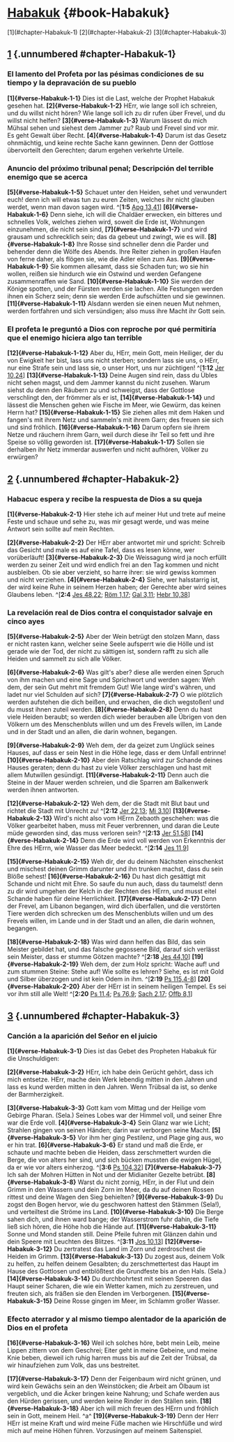 # [Habakuk](ch001.xhtml) {#book-Habakuk}

<div id="chapterlinks-Habakuk" class="chapterlinks">[1](#chapter-Habakuk-1) [2](#chapter-Habakuk-2) [3](#chapter-Habakuk-3) </div>

## [1](#book-Habakuk) {.unnumbered #chapter-Habakuk-1}
### El lamento del Profeta por las pésimas condiciones de su tiempo y la depravación de su pueblo
**[1]{#verse-Habakuk-1-1}** Dies ist die Last, welche der Prophet Habakuk gesehen hat. **[2]{#verse-Habakuk-1-2}** HErr, wie lange soll ich schreien, und du willst nicht hören? Wie lange soll ich zu dir rufen über Frevel, und du willst nicht helfen? **[3]{#verse-Habakuk-1-3}** Warum lässest du mich Mühsal sehen und siehest dem Jammer zu? Raub und Frevel sind vor mir. Es geht Gewalt über Recht. **[4]{#verse-Habakuk-1-4}** Darum ist das Gesetz ohnmächtig, und keine rechte Sache kann gewinnen. Denn der Gottlose übervorteilt den Gerechten; darum ergehen verkehrte Urteile. 

### Anuncio del próximo tribunal penal; Descripción del terrible enemigo que se acerca
**[5]{#verse-Habakuk-1-5}** Schauet unter den Heiden, sehet und verwundert euch! denn ich will etwas tun zu euren Zeiten, welches ihr nicht glauben werdet, wenn man davon sagen wird. ^[**1:5** [Apg 13,41](ch044.xhtml#verse-Apostelgeschichte-13-41)] **[6]{#verse-Habakuk-1-6}** Denn siehe, ich will die Chaldäer erwecken, ein bitteres und schnelles Volk, welches ziehen wird, soweit die Erde ist, Wohnungen einzunehmen, die nicht sein sind, **[7]{#verse-Habakuk-1-7}** und wird grausam und schrecklich sein; das da gebeut und zwingt, wie es will. **[8]{#verse-Habakuk-1-8}** Ihre Rosse sind schneller denn die Parder und behender denn die Wölfe des Abends. Ihre Reiter ziehen in großen Haufen von ferne daher, als flögen sie, wie die Adler eilen zum Aas. **[9]{#verse-Habakuk-1-9}** Sie kommen allesamt, dass sie Schaden tun; wo sie hin wollen, reißen sie hindurch wie ein Ostwind und werden Gefangene zusammenraffen wie Sand. **[10]{#verse-Habakuk-1-10}** Sie werden der Könige spotten, und der Fürsten werden sie lachen. Alle Festungen werden ihnen ein Scherz sein; denn sie werden Erde aufschütten und sie gewinnen. **[11]{#verse-Habakuk-1-11}** Alsdann werden sie einen neuen Mut nehmen, werden fortfahren und sich versündigen; also muss ihre Macht ihr Gott sein.


### El profeta le preguntó a Dios con reproche por qué permitiría que el enemigo hiciera algo tan terrible
**[12]{#verse-Habakuk-1-12}** Aber du, HErr, mein Gott, mein Heiliger, der du von Ewigkeit her bist, lass uns nicht sterben; sondern lass sie uns, o HErr, nur eine Strafe sein und lass sie, o unser Hort, uns nur züchtigen! ^[**1:12** [Jer 10,24](ch024.xhtml#verse-Jeremia-10-24)] **[13]{#verse-Habakuk-1-13}** Deine Augen sind rein, dass du Übles nicht sehen magst, und dem Jammer kannst du nicht zusehen. Warum siehst du denn den Räubern zu und schweigst, dass der Gottlose verschlingt den, der frömmer als er ist, **[14]{#verse-Habakuk-1-14}** und lässest die Menschen gehen wie Fische im Meer, wie Gewürm, das keinen Herrn hat? **[15]{#verse-Habakuk-1-15}** Sie ziehen alles mit dem Haken und fangen's mit ihrem Netz und sammeln's mit ihrem Garn; des freuen sie sich und sind fröhlich. **[16]{#verse-Habakuk-1-16}** Darum opfern sie ihrem Netze und räuchern ihrem Garn, weil durch diese ihr Teil so fett und ihre Speise so völlig geworden ist. **[17]{#verse-Habakuk-1-17}** Sollen sie derhalben ihr Netz immerdar auswerfen und nicht aufhören, Völker zu erwürgen?


## [2](#book-Habakuk) {.unnumbered #chapter-Habakuk-2}
### Habacuc espera y recibe la respuesta de Dios a su queja
**[1]{#verse-Habakuk-2-1}** Hier stehe ich auf meiner Hut und trete auf meine Feste und schaue und sehe zu, was mir gesagt werde, und was meine Antwort sein sollte auf mein Rechten. 

**[2]{#verse-Habakuk-2-2}** Der HErr aber antwortet mir und spricht: Schreib das Gesicht und male es auf eine Tafel, dass es lesen könne, wer vorüberläuft! **[3]{#verse-Habakuk-2-3}** Die Weissagung wird ja noch erfüllt werden zu seiner Zeit und wird endlich frei an den Tag kommen und nicht ausbleiben. Ob sie aber verzieht, so harre ihrer: sie wird gewiss kommen und nicht verziehen. **[4]{#verse-Habakuk-2-4}** Siehe, wer halsstarrig ist, der wird keine Ruhe in seinem Herzen haben; der Gerechte aber wird seines Glaubens leben. ^[**2:4** [Jes 48,22](ch023.xhtml#verse-Jesaja-48-22); [Röm 1,17](ch045.xhtml#verse-Römer-1-17); [Gal 3,11](ch048.xhtml#verse-Galater-3-11); [Hebr 10,38](ch058.xhtml#verse-Hebräer-10-38)] 


### La revelación real de Dios contra el conquistador salvaje en cinco ayes
**[5]{#verse-Habakuk-2-5}** Aber der Wein betrügt den stolzen Mann, dass er nicht rasten kann, welcher seine Seele aufsperrt wie die Hölle und ist gerade wie der Tod, der nicht zu sättigen ist, sondern rafft zu sich alle Heiden und sammelt zu sich alle Völker. 

**[6]{#verse-Habakuk-2-6}** Was gilt's aber? diese alle werden einen Spruch von ihm machen und eine Sage und Sprichwort und werden sagen: Weh dem, der sein Gut mehrt mit fremdem Gut! Wie lange wird's währen, und ladet nur viel Schulden auf sich? **[7]{#verse-Habakuk-2-7}** O wie plötzlich werden aufstehen die dich beißen, und erwachen, die dich wegstoßen! und du musst ihnen zuteil werden. **[8]{#verse-Habakuk-2-8}** Denn du hast viele Heiden beraubt; so werden dich wieder berauben alle Übrigen von den Völkern um des Menschenbluts willen und um des Frevels willen, im Lande und in der Stadt und an allen, die darin wohnen, begangen. 

**[9]{#verse-Habakuk-2-9}** Weh dem, der da geizet zum Unglück seines Hauses, auf dass er sein Nest in die Höhe lege, dass er dem Unfall entrinne! **[10]{#verse-Habakuk-2-10}** Aber dein Ratschlag wird zur Schande deines Hauses geraten; denn du hast zu viele Völker zerschlagen und hast mit allem Mutwillen gesündigt. **[11]{#verse-Habakuk-2-11}** Denn auch die Steine in der Mauer werden schreien, und die Sparren am Balkenwerk werden ihnen antworten. 

**[12]{#verse-Habakuk-2-12}** Weh dem, der die Stadt mit Blut baut und richtet die Stadt mit Unrecht zu! ^[**2:12** [Jer 22,13](ch024.xhtml#verse-Jeremia-22-13); [Mi 3,10](ch033.xhtml#verse-Micha-3-10)] **[13]{#verse-Habakuk-2-13}** Wird's nicht also vom HErrn Zebaoth geschehen: was die Völker gearbeitet haben, muss mit Feuer verbrennen, und daran die Leute müde geworden sind, das muss verloren sein? ^[**2:13** [Jer 51,58](ch024.xhtml#verse-Jeremia-51-58)] **[14]{#verse-Habakuk-2-14}** Denn die Erde wird voll werden von Erkenntnis der Ehre des HErrn, wie Wasser das Meer bedeckt. ^[**2:14** [Jes 11,9](ch023.xhtml#verse-Jesaja-11-9)] 
  

**[15]{#verse-Habakuk-2-15}** Weh dir, der du deinem Nächsten einschenkst und mischest deinen Grimm darunter und ihn trunken machst, dass du sein Blöße sehest! **[16]{#verse-Habakuk-2-16}** Du hast dich gesättigt mit Schande und nicht mit Ehre. So saufe du nun auch, dass du taumelst! denn zu dir wird umgehen der Kelch in der Rechten des HErrn, und musst eitel Schande haben für deine Herrlichkeit. **[17]{#verse-Habakuk-2-17}** Denn der Frevel, am Libanon begangen, wird dich überfallen, und die verstörten Tiere werden dich schrecken um des Menschenbluts willen und um des Frevels willen, im Lande und in der Stadt und an allen, die darin wohnen, begangen. 

**[18]{#verse-Habakuk-2-18}** Was wird dann helfen das Bild, das sein Meister gebildet hat, und das falsche gegossene Bild, darauf sich verlässt sein Meister, dass er stumme Götzen machte? ^[**2:18** [Jes 44,10](ch023.xhtml#verse-Jesaja-44-10)] **[19]{#verse-Habakuk-2-19}** Weh dem, der zum Holz spricht: Wache auf! und zum stummen Steine: Stehe auf! Wie sollte es lehren? Siehe, es ist mit Gold und Silber überzogen und ist kein Odem in ihm. ^[**2:19** [Ps 115,4-8](ch019.xhtml#verse-Psalm-115-4)] **[20]{#verse-Habakuk-2-20}** Aber der HErr ist in seinem heiligen Tempel. Es sei vor ihm still alle Welt! ^[**2:20** [Ps 11,4](ch019.xhtml#verse-Psalm-11-4); [Ps 76,9](ch019.xhtml#verse-Psalm-76-9); [Sach 2,17](ch038.xhtml#verse-Sacharja-2-17); [Offb 8,1](ch066.xhtml#verse-Offenbarung-8-1)] 
  

## [3](#book-Habakuk) {.unnumbered #chapter-Habakuk-3}
### Canción a la aparición del Señor en el juicio
**[1]{#verse-Habakuk-3-1}** Dies ist das Gebet des Propheten Habakuk für die Unschuldigen: 

**[2]{#verse-Habakuk-3-2}** HErr, ich habe dein Gerücht gehört, dass ich mich entsetze. HErr, mache dein Werk lebendig mitten in den Jahren und lass es kund werden mitten in den Jahren. Wenn Trübsal da ist, so denke der Barmherzigkeit. 

**[3]{#verse-Habakuk-3-3}** Gott kam vom Mittag und der Heilige vom Gebirge Pharan. (Sela.) Seines Lobes war der Himmel voll, und seiner Ehre war die Erde voll. **[4]{#verse-Habakuk-3-4}** Sein Glanz war wie Licht; Strahlen gingen von seinen Händen; darin war verborgen seine Macht. **[5]{#verse-Habakuk-3-5}** Vor ihm her ging Pestilenz, und Plage ging aus, wo er hin trat. **[6]{#verse-Habakuk-3-6}** Er stand und maß die Erde, er schaute und machte beben die Heiden, dass zerschmettert wurden die Berge, die von alters her sind, und sich bücken mussten die ewigen Hügel, da er wie vor alters einherzog. ^[**3:6** [Ps 104,32](ch019.xhtml#verse-Psalm-104-32)] **[7]{#verse-Habakuk-3-7}** Ich sah der Mohren Hütten in Not und der Midianiter Gezelte betrübt. **[8]{#verse-Habakuk-3-8}** Warst du nicht zornig, HErr, in der Flut und dein Grimm in den Wassern und dein Zorn im Meer, da du auf deinen Rossen rittest und deine Wagen den Sieg behielten? **[9]{#verse-Habakuk-3-9}** Du zogst den Bogen hervor, wie du geschworen hattest den Stämmen (Sela!), und verteiltest die Ströme ins Land. **[10]{#verse-Habakuk-3-10}** Die Berge sahen dich, und ihnen ward bange; der Wasserstrom fuhr dahin, die Tiefe ließ sich hören, die Höhe hob die Hände auf. **[11]{#verse-Habakuk-3-11}** Sonne und Mond standen still. Deine Pfeile fuhren mit Glänzen dahin und dein Speere mit Leuchten des Blitzes. ^[**3:11** [Jos 10,13](ch006.xhtml#verse-Josua-10-13)] **[12]{#verse-Habakuk-3-12}** Du zertratest das Land im Zorn und zerdroschest die Heiden im Grimm. **[13]{#verse-Habakuk-3-13}** Du zogest aus, deinem Volk zu helfen, zu helfen deinem Gesalbten; du zerschmettertest das Haupt im Hause des Gottlosen und entblößtest die Grundfeste bis an den Hals. (Sela.) **[14]{#verse-Habakuk-3-14}** Du durchbohrtest mit seinen Speeren das Haupt seiner Scharen, die wie ein Wetter kamen, mich zu zerstreuen, und freuten sich, als fräßen sie den Elenden im Verborgenen. **[15]{#verse-Habakuk-3-15}** Deine Rosse gingen im Meer, im Schlamm großer Wasser.
 

### Efecto aterrador y al mismo tiempo alentador de la aparición de Dios en el profeta
**[16]{#verse-Habakuk-3-16}** Weil ich solches höre, bebt mein Leib, meine Lippen zittern von dem Geschrei; Eiter geht in meine Gebeine, und meine Knie beben, dieweil ich ruhig harren muss bis auf die Zeit der Trübsal, da wir hinaufziehen zum Volk, das uns bestreitet. 

**[17]{#verse-Habakuk-3-17}** Denn der Feigenbaum wird nicht grünen, und wird kein Gewächs sein an den Weinstöcken; die Arbeit am Ölbaum ist vergeblich, und die Äcker bringen keine Nahrung; und Schafe werden aus den Hürden gerissen, und werden keine Rinder in den Ställen sein. **[18]{#verse-Habakuk-3-18}** Aber ich will mich freuen des HErrn und fröhlich sein in Gott, meinem Heil. ^a^ **[19]{#verse-Habakuk-3-19}** Denn der Herr HErr ist meine Kraft und wird meine Füße machen wie Hirschfüße und wird mich auf meine Höhen führen. Vorzusingen auf meinem Saitenspiel.